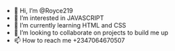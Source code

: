 - 👋 Hi, I’m @Royce219
- 👀 I’m interested in JAVASCRIPT
- 🌱 I’m currently learning HTML and CSS
- 💞️ I’m looking to collaborate on projects to build me up
- 📫 How to reach me +2347064670507

<!---
Royce219/Royce219 is a ✨ special ✨ repository because its `README.md` (this file) appears on your GitHub profile.
You can click the Preview link to take a look at your changes.
--->
